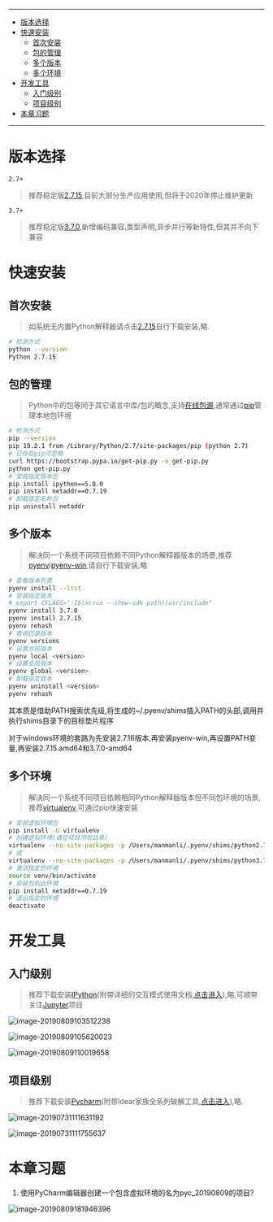 ----

* [版本选择](#版本选择)
* [快速安装](#快速安装)
  * [首次安装](#首次安装)
  * [包的管理](#包的管理)
  * [多个版本](#多个版本)
  * [多个环境](#多个环境)
* [开发工具](#开发工具)
  * [入门级别](#入门级别)
  * [项目级别](#项目级别)
* [本章习题](#本章习题)

----

# 版本选择

`2.7+`

> 推荐稳定版[2.7.15](https://www.python.org/downloads/release/python-2715/),目前大部分生产应用使用,但将于2020年停止维护更新

`3.7+`

> 推荐稳定版[3.7.0](https://www.python.org/downloads/release/python-370/),新增编码兼容,类型声明,异步并行等新特性,但其并不向下兼容

# 快速安装

## 首次安装

> 如系统无内置Python解释器请点击[2.7.15](https://www.python.org/downloads/release/python-2715/)自行下载安装,略.

```bash
# 检测方式
python --version
Python 2.7.15
```

## 包的管理

> Python中的包等同于其它语言中库/包的概念,支持[在线包源](https://pypi.org/),通常通过[pip](https://pip.pypa.io/en/latest/installing/)管理本地包环境

```bash
# 检测方式
pip --version
pip 19.2.1 from /Library/Python/2.7/site-packages/pip (python 2.7)
# 已存在pip可忽略
curl https://bootstrap.pypa.io/get-pip.py -o get-pip.py
python get-pip.py
# 安装指定版本包
pip install ipython==5.8.0
pip install netaddr==0.7.19
# 卸载指定名称包
pip uninstall netaddr
```

## 多个版本

> 解决同一个系统不同项目依赖不同Python解释器版本的场景,推荐[pyenv](https://github.com/pyenv/pyenv)/[pyenv-win](https://github.com/pyenv-win/pyenv-win),请自行下载安装,略

```bash
# 查看版本列表
pyenv install --list
# 安装指定版本
# export CFLAGS="-I$(xcrun --show-sdk-path)/usr/include"
pyenv install 3.7.0
pyenv install 2.7.15 
pyenv rehash
# 查询已装版本
pyenv versions
# 设置当前版本
pyenv local <version>
# 设置全局版本
pyenv global <version>
# 卸载指定版本
pyenv uninstall <version>
pyenv rehash
```

其本质是借助PATH搜索优先级,将生成的\~/.pyenv/shims插入PATH的头部,调用并执行shims目录下的目标垫片程序

对于windows环境的套路为先安装2.7.16版本,再安装pyenv-win,再设置PATH变量,再安装2.7.15.amd64和3.7.0-amd64

## 多个环境

> 解决同一个系统不同项目依赖相同Python解释器版本但不同包环境的场景,推荐[virtualenv](https://github.com/pypa/virtualenv),可通过pip快速安装

```bash
# 安装虚拟环境包
pip install -U virtualenv
# 创建虚拟环境(请在项目顶层目录)
virtualenv --no-site-packages -p /Users/manmanli/.pyenv/shims/python2.7 venv
# 或
virtualenv --no-site-packages -p /Users/manmanli/.pyenv/shims/python3.7 venv
# 激活指定的环境
source venv/bin/activate
# 安装包到此环境
pip install netaddr==0.7.19
# 退出指定的环境
deactivate
```

# 开发工具

## 入门级别

> 推荐下载安装[IPython](https://ipython.org/)(附带详细的交互模式使用文档,[点击进入]((https://ipython.org/ipython-doc/3/interactive/index.html))),略,可顺带关注[Jupyter](https://jupyter.org/)项目

![image-20190809103512238](开发环境.assets/image-20190809103512238.png)

![image-20190809105620023](开发环境.assets/image-20190809105620023.png)

![image-20190809110019658](开发环境.assets/image-20190809110019658.png)

## 项目级别

> 推荐下载安装[Pycharm](https://www.jetbrains.com/pycharm/download/)(附带Idear家族全系列破解工具,[点击进入](http://idea.lanyus.com/)),略.

![image-20190731111631192](开发环境.assets/image-20190731111631192.png)

![image-20190731111755637](开发环境.assets/image-20190731111755637.png)

# 本章习题

1. 使用PyCharm编辑器创建一个包含虚拟环境的名为pyc_20190809的项目?

![image-20190809181946396](开发环境.assets/image-20190809181946396.png)

